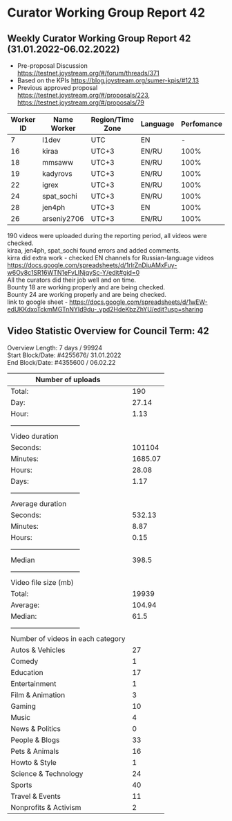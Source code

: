 # Curator Working Group Report 42
## Weekly Curator Working Group Report 42 (31.01.2022-06.02.2022)

- Pre-proposal Discussion https://testnet.joystream.org/#/forum/threads/371  
- Based on the KPIs https://blog.joystream.org/sumer-kpis/#12.13  
- Previous approved proposal https://testnet.joystream.org/#/proposals/223, https://testnet.joystream.org/#/proposals/79  

| Worker ID | Name Worker | Region/Time Zone | Language | Perfomance | Notes            |
| --------- | ----------- | ---------------- | -------- | ---------- | ---------------- |
| 7         | l1dev       | UTC              | EN       | \-         | Technical worker |
| 16        | kiraa       | UTC+3            | EN/RU    | 100%       | Skipper#0353     |
| 18        | mmsaww      | UTC+3            | EN/RU    | 100%       | Mikhail#7681     |
| 19        | kadyrovs    | UTC+3            | EN/RU    | 100%       | Ruslan#4019      |
| 22        | igrex       | UTC+3            | EN/RU    | 100%       | IgreX#0267       |
| 24        | spat\_sochi | UTC+3            | EN/RU    | 100%       | spat\_sochi#8803 |
| 28        | jen4ph      | UTC+3            | EN       | 100%       | jen4#8632        |
| 26        | arseniy2706 | UTC+3            | EN/RU    | 100%       | Arseniy#3225     |

190 videos were uploaded during the reporting period, all videos were checked.  
kiraa, jen4ph, spat_sochi found errors and added comments.  
kirra did extra work - checked EN channels for Russian-language videos https://docs.google.com/spreadsheets/d/1rlrZnDiuAMxFuy-w6Oy8c1SR16WTN1eFvLlNjqySc-Y/edit#gid=0  
All the curators did their job well and on time.  
Bounty 18 are working properly and are being checked.  
Bounty 24 are working properly and are being checked.  
link to google sheet - https://docs.google.com/spreadsheets/d/1wEW-edUKKdxoTckmMGTnNYId9du-_ypd2HdeKbzZhYU/edit?usp=sharing

## Video Statistic Overview for Council Term: 42
Overview Length: 7 days / 99924  
Start Block/Date: #4255676/ 31.01.2022  
End Block/Date: #4355600 / 06.02.22  

| Number of uploads                 |         |
| --------------------------------- | ------- |
| Total:                            | 190     |
| Day:                              | 27.14   |
| Hour:                             | 1.13    |
| ——————————                        |         |
| Video duration                    |         |
| Seconds:                          | 101104  |
| Minutes:                          | 1685.07 |
| Hours:                            | 28.08   |
| Days:                             | 1.17    |
| ——————————                        |         |
| Average duration                  |         |
| Seconds:                          | 532.13  |
| Minutes:                          | 8.87    |
| Hours:                            | 0.15    |
| ——————————                        |         |
| Median                            | 398.5   |
| ——————————                        |         |
| Video file size (mb)              |         |
| Total:                            | 19939   |
| Average:                          | 104.94  |
| Median:                           | 61.5    |
| ——————————                        |         |
| Number of videos in each category |         |
| Autos & Vehicles                  | 27      |
| Comedy                            | 1       |
| Education                         | 17      |
| Entertainment                     | 1       |
| Film & Animation                  | 3       |
| Gaming                            | 10      |
| Music                             | 4       |
| News & Politics                   | 0       |
| People & Blogs                    | 33      |
| Pets & Animals                    | 16      |
| Howto & Style                     | 1       |
| Science & Technology              | 24      |
| Sports                            | 40      |
| Travel & Events                   | 11      |
| Nonprofits & Activism             | 2       |
